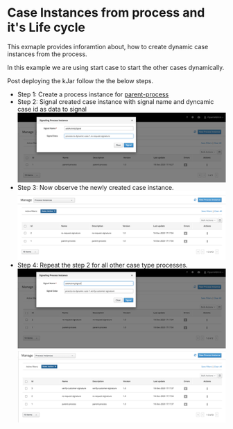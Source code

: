 Case Instances from process and it's Life cycle
=================================================

This exmaple provides inforamtion about, how to create dynamic case instances from the process.

In this example we are using start case to start the other cases dynamically.

Post deploying the kJar follow the the below steps.

* Step 1: Create a process instance for [parent-process]()
* Step 2: Signal created case instance with signal name and dyncamic case id as data to signal
![project modules1](images/Signal1.png)
* Step 3: Now observe the newly created case instance.
![project modules2](images/Pi1.png)
* Step 4: Repeat the step 2 for all other case type processes.
![project modules3](images/Signal2.png)
![project modules4](images/Pi2.png)
